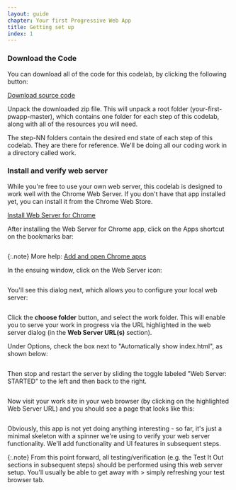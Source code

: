 ```yaml
---
layout: guide
chapter: Your first Progressive Web App
title: Getting set up
index: 1
---
```


### Download the Code

You can download all of the code for this codelab, by clicking the following
button:

[Download source
code](https://github.com/googlecodelabs/your-first-pwapp/archive/master.zip)

Unpack the downloaded zip file. This will unpack a root folder
(your-first-pwapp-master), which contains one folder for each step of this
codelab, along with all of the resources you will need.

The step-NN folders contain the desired end state of each step of this codelab.
They are there for reference. We'll be doing all our coding work in a directory
called work.

### Install and verify web server

While you're free to use your own web server, this codelab is designed to work
well with the Chrome Web Server. If you don't have that app installed yet, you
can install it from the Chrome Web Store.

[Install Web Server for
Chrome](https://chrome.google.com/webstore/detail/web-server-for-chrome/ofhbbkphhbklhfoeikjpcbhemlocgigb?hl=en)

After installing the Web Server for Chrome app, click on the Apps shortcut on
the bookmarks bar:

![]()

{:.note}
More help: [Add and open Chrome apps](https://support.google.com/chrome_webstore/answer/3060053)

In the ensuing window, click on the Web Server icon:

![]()

You'll see this dialog next, which allows you to configure your local web
server:

![]()

Click the **choose folder** button, and select the work folder. This will enable
you to serve your work in progress via the URL highlighted in the web server
dialog (in the **Web Server URL(s)** section).

Under Options, check the box next to "Automatically show index.html", as shown
below:

![]()

Then stop and restart the server by sliding the toggle labeled "Web Server:
STARTED" to the left and then back to the right.

![]()


Now visit your work site in your web browser (by clicking on the highlighted Web
Server URL) and you should see a page that looks like this:


![]()


Obviously, this app is not yet doing anything interesting - so far, it's just a
minimal skeleton with a spinner we're using to verify your web server
functionality. We'll add functionality and UI features in subsequent steps.

{:.note}
From this point forward, all testing/verification (e.g. the Test It Out sections in subsequent steps) should be performed using this web server setup. You'll usually be able to get away with > simply refreshing your test browser tab.


